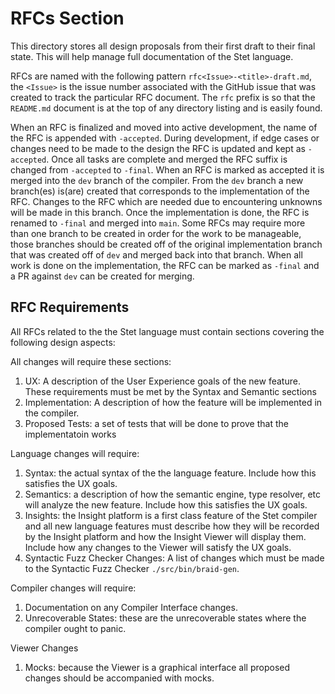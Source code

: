 # RFCs Section
This directory stores all design proposals from their first draft 
to their final state. This will help manage full documentation of
the Stet language.

RFCs are named with the following pattern `rfc<Issue>-<title>-draft.md`, the
`<Issue>` is the issue number associated with the GitHub issue that
was created to track the particular RFC document.  The `rfc` prefix
is so that the `README.md` document is at the top of any directory
listing and is easily found.

When an RFC is finalized and moved into active development, the name
of the RFC is appended with `-accepted`. During development, if 
edge cases or changes need to be made to the design the RFC is updated
and kept as `-accepted`.  Once all tasks are complete and merged
the RFC suffix is changed from `-accepted` to `-final`.
When an RFC is marked as accepted it is merged into the `dev` branch
of the compiler. From the `dev` branch a new branch(es) is(are) created that 
corresponds to the implementation of the RFC.  Changes to the RFC which
are needed due to encountering unknowns will be made in this branch.
Once the implementation is done, the RFC is renamed to `-final` and
merged into `main`.  Some RFCs may require more than one branch to be
created in order for the work to be manageable, those branches should
be created off of the original implementation branch that was created
off of `dev` and merged back into that branch.  When all work is done
on the implementation, the RFC can be marked as `-final` and a PR
against `dev` can be created for merging.

## RFC Requirements
All RFCs related to the the Stet language must contain sections 
covering the following design aspects:

All changes will require these sections:
1. UX: A description of the User Experience goals of the new feature.
These requirements must be met by the Syntax and Semantic sections
1. Implementation: A description of how the feature will be implemented 
in the compiler.
1. Proposed Tests: a set of tests that will be done to prove that the implementatoin
works

Language changes will require:
1. Syntax: the actual syntax of the the language feature. Include how
this satisfies the UX goals.
1. Semantics: a description of how the semantic engine, type resolver, etc
will analyze the new feature. Include how this satisfies the UX goals.
1. Insights: the Insight platform is a first class feature of the Stet
compiler and all new language features must describe how they will be
recorded by the Insight platform and how the Insight Viewer will display
them. Include how any changes to the Viewer will satisfy the UX goals.
1. Syntactic Fuzz Checker Changes: A list of changes which must be made
to the Syntactic Fuzz Checker `./src/bin/braid-gen`.

Compiler changes will require:
1. Documentation on any Compiler Interface changes.
1. Unrecoverable States: these are the unrecoverable states where the compiler
ought to panic.

Viewer Changes
1. Mocks: because the Viewer is a graphical interface all proposed changes
should be accompanied with mocks.